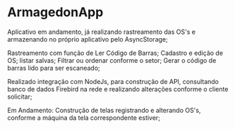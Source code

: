 # ArmagedonApp
Aplicativo em andamento, já realizando rastreamento das OS's e armazenando no próprio aplicativo pelo AsyncStorage;

Rastreamento com função de Ler Código de Barras;
Cadastro e edição de OS;
listar salvas;
Filtrar ou ordenar conforme o setor;
Gerar o código de barras lido para ser escaneado;

Realizado integração com NodeJs, para construção de API, consultando banco de dados Firebird na rede e realizando alterações conforme o cliente solicitar; 

Em Andamento: Construção de telas registrando e alterando OS's, conforme a máquina da tela correspondente estiver;
